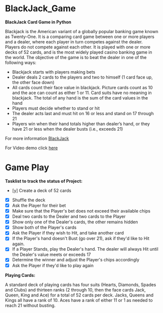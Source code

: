 # BlackJack_Game
**BlackJack Card Game in Python**

Blackjack is the American variant of a globally popular banking game known as Twenty-One. It is a comparing card game between one or more players and a dealer, where each player in turn competes against the dealer. Players do not compete against each other. It is played with one or more decks of 52 cards, and is the most widely played casino banking game in the world. The objective of the game is to beat the dealer in one of the following ways:

- Blackjack starts with players making bets
- Dealer deals 2 cards to the players and two to himself (1 card face up, the other face down)
- All cards count their face value in blackjack. Picture cards count as 10 and the ace can count as either 1 or 11. Card suits have no meaning in blackjack. The total of any hand is the sum of the card values in the hand
- Players must decide whether to stand or hit
- The dealer acts last and must hit on 16 or less and stand on 17 through 21
- Players win when their hand totals higher than dealer’s hand, or they have 21 or less when the dealer busts (i.e., exceeds 21)

For more information [BlackJack](https://en.wikipedia.org/wiki/Blackjack)

For Video demo click [here](https://www.youtube.com/watch?v=-9YGKFdP6sY)

# Game Play
**Tasklist to track the status of Project:**
- [y] Create a deck of 52 cards
- [x] Shuffle the deck
- [x] Ask the Player for their bet
- [x] Make sure that the Player's bet does not exceed their available chips
- [x] Deal two cards to the Dealer and two cards to the Player
- [x] Show only one of the Dealer's cards, the other remains hidden
- [x] Show both of the Player's cards
- [x] Ask the Player if they wish to Hit, and take another card
- [x] If the Player's hand doesn't Bust (go over 21), ask if they'd like to Hit again.
- [x] If a Player Stands, play the Dealer's hand. The dealer will always Hit until the Dealer's value meets or exceeds 17
- [x] Determine the winner and adjust the Player's chips accordingly
- [x] Ask the Player if they'd like to play again

**Playing Cards:**

A standard deck of playing cards has four suits (Hearts, Diamonds, Spades and Clubs) and thirteen ranks (2 through 10, then the face cards Jack, Queen, King and Ace) for a total of 52 cards per deck. Jacks, Queens and Kings all have a rank of 10. Aces have a rank of either 11 or 1 as needed to reach 21 without busting.
